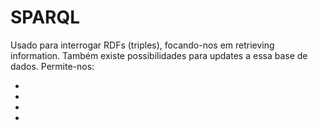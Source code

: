 # SPARQL

Usado para interrogar RDFs (triples), focando-nos em retrieving information. Também existe possibilidades para updates a essa base de dados. Permite-nos:

- 
- 
- 
- 

